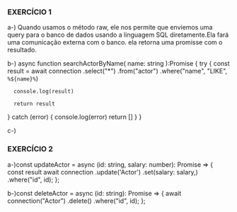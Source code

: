### EXERCÍCIO 1

a-) Quando usamos o método raw, ele nos permite que enviemos uma query para o banco de dados usando a linguagem SQL diretamente.Ela fará uma comunicação externa com o banco. ela retorna uma promisse com o resultado.


b-)
 async function searchActorByName(
   name: string
):Promise<any> {
   try {
      const result = await connection
         .select("*")
         .from("actor")
         .where("name", "LIKE", `%${name}%`)

      console.log(result)

      return result
   } catch (error) {
      console.log(error)
      return []
   }
}

c-)

### EXERCÍCIO 2

a-)const updateActor = async (id: string, salary: number): Promise<void> => {
  const result await connection
    .update('Actor')
     .set(salary: salary,) 
     .where("id", id);
};

b-)const deleteActor = async (id: string): Promise<void> => {
  await connection("Actor")
    .delete()
    .where("id", id);
}; 
